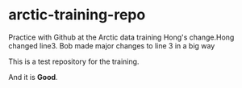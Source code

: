# arctic-training-repo
Practice with Github at the Arctic data training
Hong's change.Hong changed line3. Bob made major changes to line 3 in a big way

This is a test repository for the training.

And it is **Good**.
